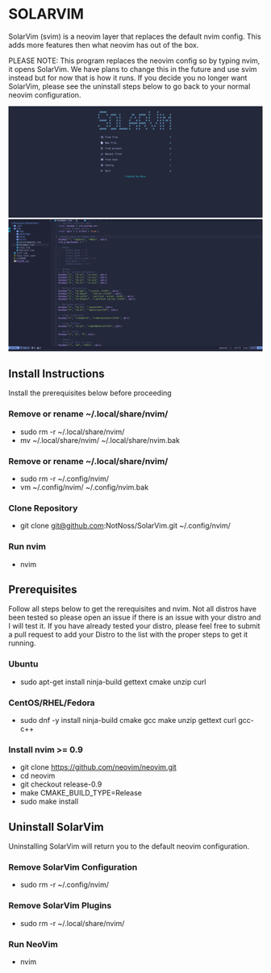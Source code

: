 # SOLARVIM 

SolarVim (svim) is a neovim layer that replaces the default nvim config. This adds more features then what neovim has out of the box.

PLEASE NOTE: This program replaces the neovim config so by typing nvim, it opens SolarVim. We have plans to change this in the future and use svim instead but for now that is how it runs. If you decide you no longer want SolarVim, please see the uninstall steps below to go back to your normal neovim configuration.

![SolarVim Dashboard](https://github.com/NotNoss/SolarVim/blob/main/Images/SolarVim%20Dashboard.PNG)
![SolarVim In Use](https://github.com/NotNoss/SolarVim/blob/main/Images/SolarVim%20In%20Use.PNG)

## Install Instructions
Install the prerequisites below before proceeding

### Remove or rename ~/.local/share/nvim/
- sudo rm -r ~/.local/share/nvim/
- mv ~/.local/share/nvim/ ~/.local/share/nvim.bak

### Remove or rename ~/.local/share/nvim/
- sudo rm -r ~/.config/nvim/
- vm ~/.config/nvim/ ~/.config/nvim.bak

### Clone Repository
- git clone git@github.com:NotNoss/SolarVim.git ~/.config/nvim/

### Run nvim
- nvim

## Prerequisites
Follow all steps below to get the rerequisites and nvim. Not all distros have been tested so please open an issue if there is an issue with your distro and I will test it. If you have already tested your distro, please feel free to submit a pull request to add your Distro to the list with the proper steps to get it running.

### Ubuntu
- sudo apt-get install ninja-build gettext cmake unzip curl

### CentOS/RHEL/Fedora
- sudo dnf -y install ninja-build cmake gcc make unzip gettext curl gcc-c++

### Install nvim >= 0.9
- git clone https://github.com/neovim/neovim.git
- cd neovim
- git checkout release-0.9
- make CMAKE_BUILD_TYPE=Release
- sudo make install

## Uninstall SolarVim
Uninstalling SolarVim will return you to the default neovim configuration.

### Remove SolarVim Configuration
- sudo rm -r ~/.config/nvim/

### Remove SolarVim Plugins
- sudo rm -r ~/.local/share/nvim/

### Run NeoVim
- nvim
